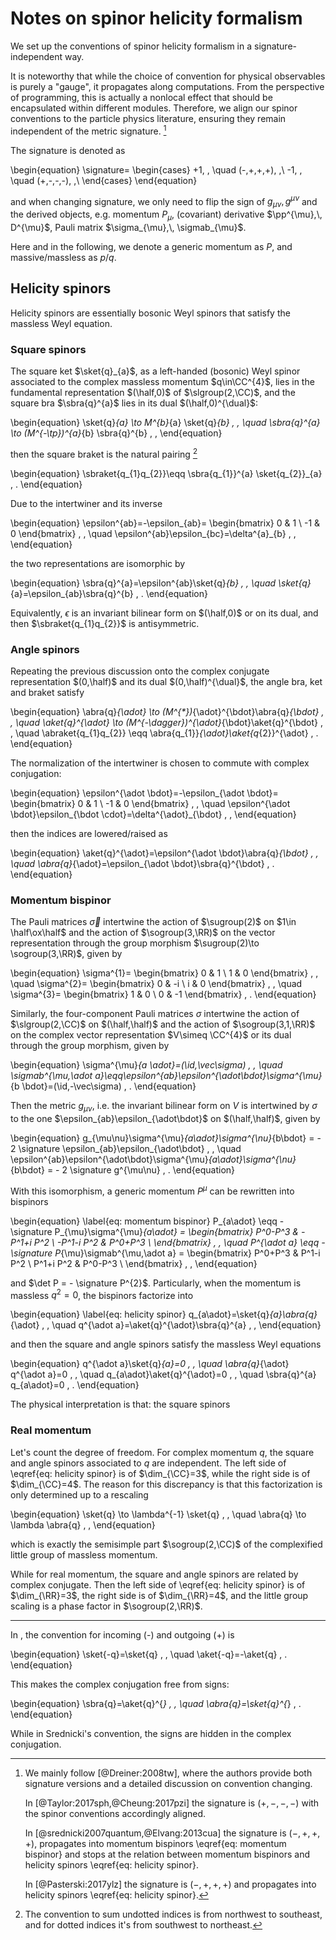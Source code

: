 # Notes on spinor helicity formalism

<span hidden> $
\newcommand{\phat}{\hat{p}}
\newcommand{\qhat}{\hat{q}}
\newcommand{\khat}{\hat{k}}
\newcommand{\adot}{\dot{a}}
\newcommand{\bdot}{\dot{b}}
\newcommand{\cdot}{\dot{c}}
\newcommand{\epsilonb}{\bar{\epsilon}}
\newcommand{\sigmab}{\bar{\sigma}}
\newcommand{\epsilonhat}{\hat{\epsilon}}
\newcommand{\signature}{\operatorname{\color{red}\mathsf{s}}}
$ </span>

We set up the conventions of spinor helicity formalism in a signature-independent way.

It is noteworthy that while the choice of convention for physical observables is purely a "gauge", it propagates along computations. From the perspective of programming, this is actually a nonlocal effect that should be encapsulated within different modules.
Therefore, we align our spinor conventions to the particle physics literature, ensuring they remain independent of the metric signature. [^convention-summary]

The signature is denoted as

\begin{equation}
    \signature=
    \begin{cases}
        +1\, , \quad (-,+,+,+)\, ,\\
        -1\, , \quad (+,-,-,-)\, ,\\
    \end{cases}
\end{equation}

and when changing signature, we only need to flip the sign of $g_{\mu\nu},\, g^{\mu\nu}$ and the derived objects, e.g. momentum $P_{\mu}$, (covariant) derivative $\pp^{\mu},\, D^{\mu}$, Pauli matrix $\sigma_{\mu},\, \sigmab_{\mu}$.

Here and in the following, we denote a generic momentum as $P$, and massive/massless as $p$/$q$.

[^convention-summary]:

    We mainly follow [@Dreiner:2008tw], where the authors provide both signature versions and a detailed discussion on convention changing.

    In [@Taylor:2017sph,@Cheung:2017pzi] the signature is $(+,-,-,-)$ with the spinor conventions accordingly aligned.
    
    In [@srednicki2007quantum,@Elvang:2013cua] the signature is $(-,+,+,+)$, propagates into momentum bispinors \eqref{eq: momentum bispinor} and stops at the relation between momentum bispinors and helicity spinors \eqref{eq: helicity spinor}.

    In [@Pasterski:2017ylz] the signature is $(-,+,+,+)$ and propagates into helicity spinors \eqref{eq: helicity spinor}.

## Helicity spinors

Helicity spinors are essentially bosonic Weyl spinors that satisfy the massless Weyl equation.

### Square spinors

The square ket $\sket{q}_{a}$, as a left-handed (bosonic) Weyl spinor associated to the complex massless momentum $q\in\CC^{4}$, lies in the fundamental representation $(\half,0)$ of $\slgroup(2,\CC)$, and the square bra $\sbra{q}^{a}$ lies in its dual $(\half,0)^{\dual}$:

\begin{equation}
    \sket{q}_{a} \to M^{b}_{a} \sket{q}_{b}
    \, ,
    \quad
    \sbra{q}^{a} \to (M^{-\tp})^{a}_{b} \sbra{q}^{b}
    \, ,
\end{equation}

then the square braket is the natural pairing [^northwest-to-southeast]

\begin{equation}
    \sbraket{q_{1}q_{2}}\eqq \sbra{q_{1}}^{a} \sket{q_{2}}_{a}
    \, .
\end{equation}

Due to the intertwiner and its inverse

\begin{equation}
    \epsilon^{ab}=-\epsilon_{ab}=
    \begin{bmatrix}
        0 & 1 \\ -1 & 0
    \end{bmatrix}
    \, ,
    \quad
    \epsilon^{ab}\epsilon_{bc}=\delta^{a}_{b}
    \, ,
\end{equation}

the two representations are isomorphic by

\begin{equation}
    \sbra{q}^{a}=\epsilon^{ab}\sket{q}_{b}
    \, ,
    \quad
    \sket{q}_{a}=\epsilon_{ab}\sbra{q}^{b}
    \, .
\end{equation}

Equivalently, $\epsilon$ is an invariant bilinear form on $(\half,0)$ or on its dual, and then $\sbraket{q_{1}q_{2}}$ is antisymmetric.

[^northwest-to-southeast]:

    The convention to sum undotted indices is from northwest to southeast, and for dotted indices it's from southwest to northeast.

### Angle spinors

Repeating the previous discussion onto the complex conjugate representation $(0,\half)$ and its dual $(0,\half)^{\dual}$, the angle bra, ket and braket satisfy

\begin{equation}
    \abra{q}_{\adot} \to (M^{*})_{\adot}^{\bdot}\abra{q}_{\bdot}
    \, ,
    \quad
    \aket{q}^{\adot} \to (M^{-\dagger})^{\adot}_{\bdot}\aket{q}^{\bdot}
    \, ,
    \quad
    \abraket{q_{1}q_{2}} \eqq \abra{q_{1}}_{\adot}\aket{q_{2}}^{\adot}
    \, .
\end{equation}

The normalization of the intertwiner is chosen to commute with complex conjugation:

\begin{equation}
    \epsilon^{\adot \bdot}=-\epsilon_{\adot \bdot}=
    \begin{bmatrix}
        0 & 1 \\ -1 & 0
    \end{bmatrix}
    \, ,
    \quad
    \epsilon^{\adot \bdot}\epsilon_{\bdot \cdot}=\delta^{\adot}_{\bdot}
    \, ,
\end{equation}

then the indices are lowered/raised as

\begin{equation}
    \aket{q}^{\adot}=\epsilon^{\adot \bdot}\abra{q}_{\bdot}
    \, ,
    \quad
    \abra{q}_{\adot}=\epsilon_{\adot \bdot}\sbra{q}^{\bdot}
    \, .
\end{equation}

### Momentum bispinor

The Pauli matrices $\vec\sigma$ intertwine the action of $\sugroup(2)$ on $1\in \half\ox\half$ and the action of $\sogroup(3,\RR)$ on the vector representation through the group morphism $\sugroup(2)\to \sogroup(3,\RR)$, given by

\begin{equation}
    \sigma^{1}=
    \begin{bmatrix}
        0 & 1 \\
        1 & 0
    \end{bmatrix}
    \, ,
    \quad
    \sigma^{2}=
    \begin{bmatrix}
        0 & -i \\
        i & 0
    \end{bmatrix}
    \, ,
    \quad
    \sigma^{3}=
    \begin{bmatrix}
        1 & 0 \\
        0 & -1
    \end{bmatrix}
    \, .
\end{equation}

Similarly, the four-component Pauli matrices $\sigma$ intertwine the action of $\slgroup(2,\CC)$ on $(\half,\half)$ and the action of $\sogroup(3,1,\RR)$ on the complex vector representation $V\simeq \CC^{4}$ or its dual through the group morphism, given by

\begin{equation}
    \sigma^{\mu}_{a \adot}=(\id,\vec\sigma)
    \, ,
    \quad
    \sigmab^{\mu,\adot a}\eqq\epsilon^{ab}\epsilon^{\adot\bdot}\sigma^{\mu}_{b \bdot}=(\id,-\vec\sigma)
    \, .
\end{equation}

Then the metric $g_{\mu\nu}$, i.e. the invariant bilinear form on $V$ is intertwined by $\sigma$ to the one $\epsilon_{ab}\epsilon_{\adot\bdot}$ on $(\half,\half)$, given by

\begin{equation}
    g_{\mu\nu}\sigma^{\mu}_{a\adot}\sigma^{\nu}_{b\bdot}
    =
    - 2 \signature \epsilon_{ab}\epsilon_{\adot\bdot}
    \, ,
    \quad
    \epsilon^{ab}\epsilon^{\adot\bdot}\sigma^{\mu}_{a\adot}\sigma^{\nu}_{b\bdot}
    =
    - 2 \signature g^{\mu\nu}
    \, .
\end{equation}

With this isomorphism, a generic momentum $P^{\mu}$ can be rewritten into bispinors

\begin{equation}
    \label{eq: momentum bispinor}
    P_{a\adot}
    \eqq
    - \signature P_{\mu}\sigma^{\mu}_{a\adot}
    =
    \begin{bmatrix}
        P^0-P^3 & -P^1+i P^2 \\
        -P^1-i P^2 & P^0+P^3 \\
    \end{bmatrix}
    \, ,
    \quad
    P^{\adot a}
    \eqq
    - \signature
    P_{\mu}\sigmab^{\mu,\adot a}
    =
    \begin{bmatrix}
        P^0+P^3 & P^1-i P^2 \\
        P^1+i P^2 & P^0-P^3 \\
    \end{bmatrix}
    \, ,
\end{equation}

and $\det P = - \signature P^{2}$.
Particularly, when the momentum is massless $q^{2}=0$, the bispinors factorize into

\begin{equation}
    \label{eq: helicity spinor}
    q_{a\adot}=\sket{q}_{a}\abra{q}_{\adot}
    \, ,
    \quad
    q^{\adot a}=\aket{q}^{\adot}\sbra{q}^{a}
    \, ,
\end{equation}

and then the square and angle spinors satisfy the massless Weyl equations

\begin{equation}
    q^{\adot a}\sket{q}_{a}=0
    \, ,
    \quad
    \abra{q}_{\adot} q^{\adot a}=0
    \, ,
    \quad
    q_{a\adot}\aket{q}^{\adot}=0
    \, ,
    \quad
    \sbra{q}^{a} q_{a\adot}=0
    \, .
\end{equation}

The physical interpretation is that: the square spinors

### Real momentum

Let's count the degree of freedom.
For complex momentum $q$, the square and angle spinors associated to $q$ are independent. The left side of \eqref{eq: helicity spinor} is of $\dim_{\CC}=3$, while the right side is of $\dim_{\CC}=4$.
The reason for this discrepancy is that this factorization is only determined up to a rescaling

\begin{equation}
    \sket{q} \to \lambda^{-1} \sket{q}
    \, ,
    \quad
    \abra{q} \to \lambda \abra{q}
    \, ,
\end{equation}

which is exactly the semisimple part $\sogroup(2,\CC)$ of the complexified little group of massless momentum.

While for real momentum, the square and angle spinors are related by complex conjugate. Then the left side of \eqref{eq: helicity spinor} is of $\dim_{\RR}=3$, the right side is of $\dim_{\RR}=4$, and the little group scaling is a phase factor in $\sogroup(2,\RR)$.

---

In , the convention for incoming (-) and outgoing (+) is

\begin{equation}
    \sket{-q}=\sket{q}
    \, ,
    \quad
    \aket{-q}=-\aket{q}
    \, .
\end{equation}

This makes the complex conjugation free from signs:

\begin{equation}
    \sbra{q}=\aket{q}^{*}
    \, ,
    \quad
    \abra{q}=\sket{q}^{*}
    \, .
\end{equation}

While in Srednicki's convention, the signs are hidden in the complex conjugation.